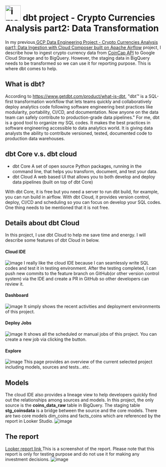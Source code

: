 # <img width="50" alt="image" src="https://www.getdbt.com/ui/img/logos/dbt-logo.svg"> dbt project - Crypto Currencies Analysis part2: Data Transformation
In my previous[ GCP Data Engineering Project - Crypto Currencies Analysis part1: Data Ingestion with Cloud Composer built on Apache Airflow](https://github.com/Sean-Liu-GitHub/crypto-analytics-workflow) project, I describe how to ingest crypto currency data from [CoinCap API](https://docs.coincap.io/) to Google Cloud Storage and to BigQuery.
However, the staging data in BigQuery needs to be transformed so we can use it for reporting purpose. This is where dbt comes to help.

## What is dbt?
According to https://www.getdbt.com/product/what-is-dbt,
"dbt™ is a SQL-first transformation workflow that lets teams quickly and collaboratively deploy analytics code following software engineering best practices like modularity, portability, CI/CD, and documentation. Now anyone on the data team can safely contribute to production-grade data pipelines."
For me, dbt is a good tool to organize my SQL codes. It makes the best practices in software engineering accessible to data analytics world.
It is giving data analysts the ability to contribute versioned, tested, documented code to production data warehouses.

## dbt Core v.s. dbt cloud
* dbt Core
A set of open source Python packages, running in the command line, that helps you transform, document, and test your data.
* dbt Cloud 
A web based UI that allows you to both develop and deploy data pipelines (built on top of dbt Core)

With dbt Core, it is free but you need a server to run dbt build, for example, you can run build in airflow.
With dbt Cloud, it provides version control, deploy, CI/CD and scheduling so you can focus on develop your SQL codes. One thing needs to be mentioned that it is not free.

## Details about dbt Cloud
In this project, I use dbt Cloud to help me save time and energy. I will describe some features of dbt Cloud in below.

#### Cloud IDE
![image](https://hackmd.io/_uploads/rJKnFplYA.png)
I really like the cloud IDE because I can seamlessly write SQL codes and test it in testing environment. After the testing completed, I can push new commits to the feature branch on GitHub(or other version control system) via the IDE and create a PR in GitHub so other developers can review it.

#### Dashboard
![image](https://hackmd.io/_uploads/S1Xfi6xK0.png)
It simply shows the recent activities and deployment environments of this project.

#### Deploy Jobs
![image](https://hackmd.io/_uploads/BJBqsTgY0.png)
It shows all the scheduled or manual jobs of this project. You can create a new job via clicking the button.

#### Explore
![image](https://hackmd.io/_uploads/Byq-TaxFA.png)
This page provides an overview of the current selected project including models, sources and tests...etc.


## Models
The cloud IDE also provides a lineage view to help developers quickly find out the relationships among sources and models.
In this project, the only source is the **coins_data_raw** table in BigQuery. The staging table **stg_coinsdata** is a bridge between the source and the core models. There are two core models dim_coins and facts_coins which are referenced by the report in Looker Studio.
![image](https://hackmd.io/_uploads/HkM66axKR.png)


## The report
[Looker report link
](https://lookerstudio.google.com/s/rOIkZtuIGys)
This is a screenshot of the report. Please note that this report is only for testing purpose and do not use it for making any investment decisions.
![image](https://hackmd.io/_uploads/HJCbeAgKA.png)
